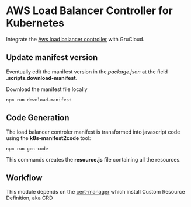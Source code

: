 # AWS Load Balancer Controller for Kubernetes

Integrate the [Aws load balancer controller](https://kubernetes-sigs.github.io/aws-load-balancer-controller/latest/) with GruCloud.

## Update manifest version

Eventually edit the manifest version in the _package.json_ at the field **.scripts.download-manifest**.

Download the manifest file locally

```
npm run download-manifest
```

## Code Generation

The load balancer controler manifest is transformed into javascript code using the **k8s-manifest2code** tool:

```
npm run gen-code
```

This commands creates the **resource.js** file containing all the resources.

## Workflow

This module depends on the [cert-manager](../cert-manager/README.md) which install Custom Resource Definition, aka CRD
